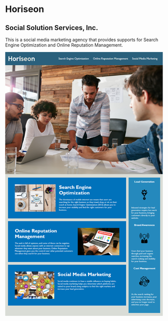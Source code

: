 # Horiseon
## Social Solution Services, Inc.
This is a social media marketing agency that provides supports for Search Engine Optimization and Online Reputation Management.

![Horiseon Marketing Website Link](https://github.com/gemsjohn/Horiseon-Marketing/blob/main/assets/images/mockup.png?raw=true)
